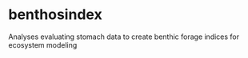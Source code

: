 # benthosindex
Analyses evaluating stomach data to create benthic forage indices for ecosystem modeling
